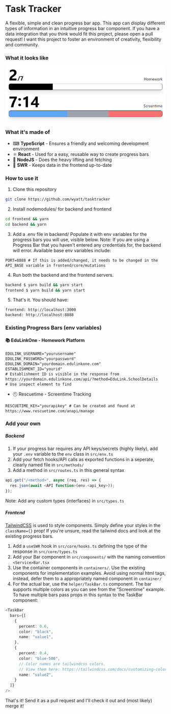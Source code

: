 # Task Tracker
A flexible, simple and clean progress bar app. This app can display different types of information in an intuitive progress bar component. 
If you have a data integration that you think would fit this project, please open a pull request! I want this project to foster an environment of creativity, flexibility and community.

### What it looks like
![bar-screenshot](docs/screenshot.png)

### What it's made of
- ⌨ **TypeScript** - Ensures a friendly and welcoming development environment
- ⚛ **React** - Used for a easy, reusable way to create progress bars
- 🚅 **NodeJS** - Does the heavy lifting and fetching
- 🤝 **SWR** - Keeps data in the frontend up-to-date

### How to use it
1. Clone this repository
```sh
git clone https://github.com/wyatt/tasktracker
```
2. Install nodemodules/ for backend and frontend
```sh
cd frontend && yarn
cd backend && yarn
```
3. Add a .env file in backend/ 
Populate it with env variables for the progress bars you will use, visible below. Note: If you are using a Progress Bar that you haven't entered any credentials for, the backend will error. Available base env variables include:
```env
PORT=8888 # If this is added/changed, it needs to be changed in the API_BASE variable in frontend/core/mutations
```
4. Run both the backend and the frontend servers.
```sh
backend $ yarn build && yarn start
frontend $ yarn build && yarn start
```
5. That's it. You should have:
```
frontend: http://localhost:3000
backend: http://localhost:8888
```

### Existing Progress Bars (env variables)
#### 📚 EduLinkOne - Homework Platform
```env
EDULINK_USERNAME="yourusername"
EDULINK_PASSWORD="yourpassword"
EDULINK_DOMAIN="yourdomain.edulinkone.com"
ESTABLISHMENT_ID="yourid" 
# Establishment ID is visible in the response from https://yourdomain.edulinkone.com/api/?method=EduLink.SchoolDetails
# Use inspect element to find
```
- 🕙 Rescuetime - Screentime Tracking
```env
RESCUETIME_KEY="yourapikey" # Can be created and found at https://www.rescuetime.com/anapi/manage
```


### Add your own
##### Backend
1. If your progress bar requires any API keys/secrets (highly likely), add your `.env` variable to the `env` class in `src/env.ts`
2. Add your fetch hooks/API calls as exported functions in a seperate, clearly named file in `src/methods/`
3. Add a method in `src/routes.ts` in this general syntax
```ts
api.get("/<method>", async (req, res) => {
  res.json(await <API function>(env.<api_key>));
});
```
Note: Add any custom types (interfaces) in `src/types.ts`
##### Frontend
[TailwindCSS](https://tailwindcss.com/) is used to style components. Simply define your styles in the `className={}` prop! If you're unsure, read the tailwind docs and look at the existing progress bars.
1. Add a `useSWR` hook in `src/core/hooks.ts` defining the type of the response in `src/core/types.ts`
2. Add your Bar component in `src/components/` with the naming convention `<Service>Bar.tsx`
3. Use the container components in `containers/`. Use the existing components for implementation examples. Avoid using normal html tags, instead, defer them to a appropriately named component in `container/`
4. For the actual bar, use the `helper/TaskBar.ts` component. The bar supports multiple colors as you can see from the "Screentime" example. To have multiple bars pass props in this syntax to the TaskBar component:
```ts
<TaskBar
  bars={[
    {
      percent: 0.6,
      color: "black",
      name: "value1",
    },
    {
      percent: 0.4,
      color: "blue-500", 
      // Color names are tailwindcss colors. 
      // View them here: https://tailwindcss.com/docs/customizing-colors
      name: "value2",
    }
  ]}
/>
```
That's it!
Send it as a pull request and I'll check it out and (most likely) merge it!
